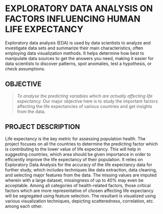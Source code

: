 # EXPLORATORY DATA ANALYSIS ON FACTORS INFLUENCING HUMAN LIFE EXPECTANCY

Exploratory data analysis (EDA) is used by data scientists to analyze and investigate data sets and summarize their main characteristics, often employing data visualization methods. It helps determine how best to manipulate data sources to get the answers you need, making it easier for data scientists to discover patterns, spot anomalies, test a hypothesis, or check assumptions.

## OBJECTIVE
> _To analyse the predicting variables which are actually affecting life expectancy._
Our major objective here is to study the important factors affecting the life expectancies of various countries and get insights from the data.

## PROJECT DESCRIPTION
Life expectancy is the key metric for assessing population health. The project focuses on all the countries to determine the predicting factor which is contributing to the lower value of life expectancy. This will help in suggesting countries, which area should be given importance in order to efficiently improve the life expectancy of their population.
It relies on Exploratory Data Analysis for the accuracy of the life expectancy data for further study, which includes techniques like data extraction, data cleaning, and selecting major features from the data. The missing values are imputed wherein with a large dataset, missingness of up to 40% may even be acceptable.
Among all categories of health-related factors, those critical factors which are more representative of chosen affecting life expectancy will be segregated using feature selection. The resultant is visualized using various visualization techniques, depicting scatteredness, correlation, etc. among each other.
